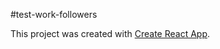 #test-work-followers

This project was created with
[Create React App](https://github.com/facebook/create-react-app).
